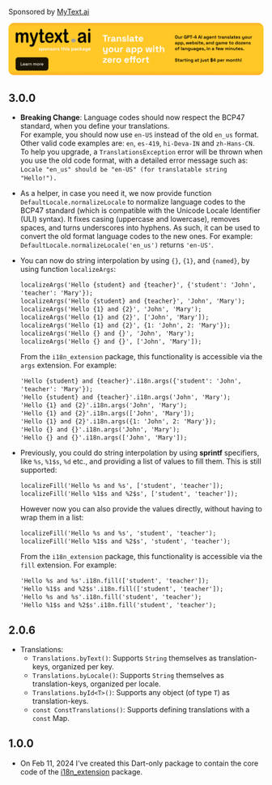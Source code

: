 Sponsored by [MyText.ai](https://mytext.ai)

[![](./example/SponsoredByMyTextAi.png)](https://mytext.ai)

## 3.0.0

* **Breaking Change**: Language codes should now respect the BCP47 standard, when you
  define your translations.  
  For example, you should now use `en-US` instead of the old `en_us` format.
  Other valid code examples are: `en`, `es-419`, `hi-Deva-IN` and `zh-Hans-CN`.
  To help you upgrade, a `TranslationsException` error will be thrown when you use the
  old code format, with a detailed error message such as:
  `Locale "en_us" should be "en-US" (for translatable string "Hello!").`


* As a helper, in case you need it, we now provide function
  `DefaultLocale.normalizeLocale` to normalize language codes to the BCP47 standard
  (which is compatible with the Unicode Locale Identifier (ULI) syntax).
  It fixes casing (uppercase and lowercase), removes spaces, and turns underscores into
  hyphens. As such, it can be used to convert the old format language codes to the new
  ones. For example: `DefaultLocale.normalizeLocale('en_us')` returns `'en-US'`.


* You can now do string interpolation by using `{}`, `{1}`, and `{named}`, by
  using function `localizeArgs`:

  ```     
  localizeArgs('Hello {student} and {teacher}', {'student': 'John', 'teacher': 'Mary'});
  localizeArgs('Hello {student} and {teacher}', 'John', 'Mary');
  localizeArgs('Hello {1} and {2}', 'John', 'Mary');
  localizeArgs('Hello {1} and {2}', ['John', 'Mary']);
  localizeArgs('Hello {1} and {2}', {1: 'John', 2: 'Mary'});
  localizeArgs('Hello {} and {}', 'John', 'Mary');
  localizeArgs('Hello {} and {}', ['John', 'Mary']);
  ```

  From the `i18n_extension` package, this functionality is accessible via the `args`
  extension. For example:

  ```     
  'Hello {student} and {teacher}'.i18n.args({'student': 'John', 'teacher': 'Mary'});
  'Hello {student} and {teacher}'.i18n.args('John', 'Mary');
  'Hello {1} and {2}'.i18n.args('John', 'Mary');
  'Hello {1} and {2}'.i18n.args(['John', 'Mary']);
  'Hello {1} and {2}'.i18n.args({1: 'John', 2: 'Mary'});
  'Hello {} and {}'.i18n.args('John', 'Mary');
  'Hello {} and {}'.i18n.args(['John', 'Mary']);
  ```
         

* Previously, you could do string interpolation by using **sprintf** specifiers,
  like `%s`, `%1$s`, `%d` etc., and providing a list of values to fill them.
  This is still supported:

  ```     
  localizeFill('Hello %s and %s', ['student', 'teacher']);
  localizeFill('Hello %1$s and %2$s', ['student', 'teacher']);  
  ```

  However now you can also provide the values directly, without having to wrap them
  in a list:

  ```
  localizeFill('Hello %s and %s', 'student', 'teacher');
  localizeFill('Hello %1$s and %2$s', 'student', 'teacher');
  ```

  From the `i18n_extension` package, this functionality is accessible via the `fill`
  extension. For example:

  ```     
  'Hello %s and %s'.i18n.fill(['student', 'teacher']);
  'Hello %1$s and %2$s'.i18n.fill(['student', 'teacher']);  
  'Hello %s and %s'.i18n.fill('student', 'teacher');
  'Hello %1$s and %2$s'.i18n.fill('student', 'teacher');
  ```

## 2.0.6

* Translations:
    - `Translations.byText()`: Supports `String` themselves as translation-keys, organized
      per key.
    - `Translations.byLocale()`: Supports `String` themselves as translation-keys,
      organized per locale.
    - `Translations.byId<T>()`: Supports any object (of type `T`) as translation-keys.
    - `const ConstTranslations()`: Supports defining translations with a `const` Map.

## 1.0.0

* On Feb 11, 2024 I've created this Dart-only package to contain the core code of
  the [i18n_extension](https://pub.dev/packages/i18n_extension) package.
